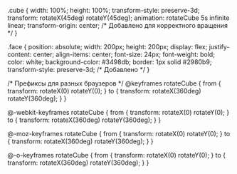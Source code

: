 .cube {
  width: 100%;
  height: 100%;
  transform-style: preserve-3d;
  transform: rotateX(45deg) rotateY(45deg);
  animation: rotateCube 5s infinite linear;
  transform-origin: center; /* Добавлено для корректного вращения */
}

.face {
  position: absolute;
  width: 200px;
  height: 200px;
  display: flex;
  justify-content: center;
  align-items: center;
  font-size: 24px;
  font-weight: bold;
  color: white;
  background-color: #3498db;
  border: 1px solid #2980b9;
  transform-style: preserve-3d; /* Добавлено */
}

/* Префиксы для разных браузеров */
@keyframes rotateCube {
  from { transform: rotateX(0) rotateY(0); }
  to { transform: rotateX(360deg) rotateY(360deg); }
}

@-webkit-keyframes rotateCube {
  from { transform: rotateX(0) rotateY(0); }
  to { transform: rotateX(360deg) rotateY(360deg); }
}

@-moz-keyframes rotateCube {
  from { transform: rotateX(0) rotateY(0); }
  to { transform: rotateX(360deg) rotateY(360deg); }
}

@-o-keyframes rotateCube {
  from { transform: rotateX(0) rotateY(0); }
  to { transform: rotateX(360deg) rotateY(360deg); }
}
